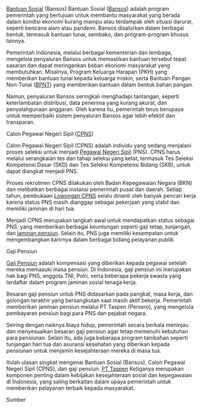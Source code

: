 <a href="https://diarybansos.com" rel="nofollow">Bantuan Sosial</a> (Bansos)
Bantuan Sosial (<a href="https://diarybansos.com" rel="nofollow">Bansos</a>) adalah program pemerintah yang bertujuan untuk membantu masyarakat yang berada dalam kondisi ekonomi kurang mampu atau terdampak oleh situasi darurat, seperti bencana alam atau pandemi. Bansos disalurkan dalam berbagai bentuk, termasuk bantuan tunai, sembako, dan program-program khusus lainnya.

Pemerintah Indonesia, melalui berbagai kementerian dan lembaga, mengelola penyaluran Bansos untuk memastikan bantuan tersebut tepat sasaran dan dapat meringankan beban ekonomi masyarakat yang membutuhkan. Misalnya, Program Keluarga Harapan (PKH) yang memberikan bantuan tunai kepada keluarga miskin, serta Bantuan Pangan Non-Tunai (<a href="https://diarybansos.com" rel="nofollow">BPNT</a>) yang memberikan bantuan dalam bentuk bahan pangan.

Namun, penyaluran Bansos seringkali menghadapi tantangan, seperti keterlambatan distribusi, data penerima yang kurang akurat, dan penyalahgunaan anggaran. Oleh karena itu, pemerintah terus berupaya untuk memperbaiki sistem penyaluran Bansos agar lebih efektif dan transparan.

Calon Pegawai Negeri Sipil (<a href="https://diarybansos.com" rel="nofollow">CPNS</a>)

Calon Pegawai Negeri Sipil (CPNS) adalah individu yang sedang menjalani proses seleksi untuk menjadi <a href="https://diarybansos.com" rel="nofollow">Pegawai Negeri Sipil</a> (PNS). CPNS harus melalui serangkaian tes dan tahap seleksi yang ketat, termasuk Tes Seleksi Kompetensi Dasar (SKD) dan Tes Seleksi Kompetensi Bidang (SKB), untuk dapat diangkat menjadi PNS.

Proses rekrutmen CPNS dilakukan oleh Badan Kepegawaian Negara (BKN) dan melibatkan berbagai instansi pemerintah pusat dan daerah. Setiap tahun, pembukaan <a href="https://diarybansos.com" rel="nofollow">Lowongan CPNS</a> selalu dinanti oleh banyak pencari kerja karena status PNS masih dianggap sebagai pekerjaan yang stabil dan memiliki jaminan di hari tua.

Menjadi CPNS merupakan langkah awal untuk mendapatkan status sebagai PNS, yang memberikan berbagai keuntungan seperti gaji tetap, tunjangan, dan <a href="https://diarybansos.com" rel="nofollow">jaminan pensiun</a>. Selain itu, PNS juga memiliki kesempatan untuk mengembangkan karirnya dalam berbagai bidang pelayanan publik.

Gaji Pensiun

<a href="https://diarybansos.com" rel="nofollow">Gaji Pensiun</a> adalah kompensasi yang diberikan kepada pegawai setelah mereka memasuki masa pensiun. Di Indonesia, gaji pensiun ini merupakan hak bagi PNS, anggota TNI, Polri, serta beberapa pekerja swasta yang terdaftar dalam program jaminan sosial tenaga kerja.

Besaran gaji pensiun untuk PNS didasarkan pada pangkat, masa kerja, dan golongan terakhir yang bersangkutan saat masih aktif bekerja. Pemerintah memberikan jaminan pensiun melalui PT Taspen (Persero), yang mengelola pembayaran pensiun bagi para PNS dan pejabat negara.

Seiring dengan naiknya biaya hidup, pemerintah secara berkala meninjau dan menyesuaikan besaran gaji pensiun agar tetap memenuhi kebutuhan para pensiunan. Selain itu, ada juga beberapa program tambahan seperti tunjangan hari tua dan asuransi kesehatan yang diberikan kepada pensiunan untuk menjamin kesejahteraan mereka di masa tua.

Itulah ulasan singkat mengenai Bantuan Sosial (Bansos), Calon Pegawai Negeri Sipil (CPNS), dan gaji pensiun. <a href="https://diarybansos.com" rel="nofollow">PT Taspen</a> Ketiganya merupakan komponen penting dalam kebijakan kesejahteraan sosial dan kepegawaian di Indonesia, yang saling berkaitan dalam upaya pemerintah untuk memberikan pelayanan terbaik kepada masyarakat.

Sumber
